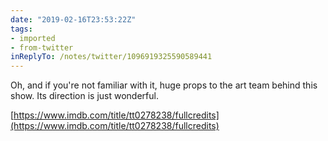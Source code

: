 ```yaml
---
date: "2019-02-16T23:53:22Z"
tags:
- imported
- from-twitter
inReplyTo: /notes/twitter/1096919325590589441
---
```

Oh, and if you're not familiar with it, huge props to the art team behind this show. Its direction is just wonderful.

[https://www.imdb.com/title/tt0278238/fullcredits](https://www.imdb.com/title/tt0278238/fullcredits)
